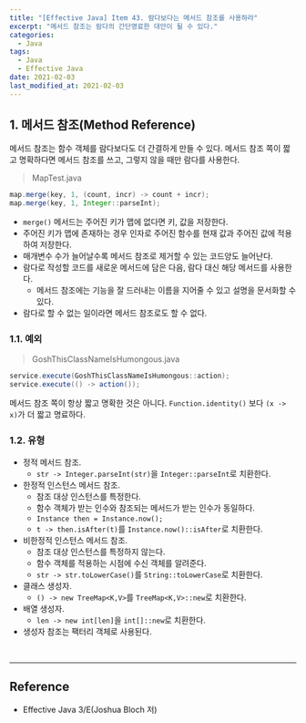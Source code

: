 ```yaml
---
title: "[Effective Java] Item 43. 람다보다는 메서드 참조를 사용하라"
excerpt: "메서드 참조는 람다의 간단명료한 대안이 될 수 있다."
categories:
  - Java
tags:
  - Java
  - Effective Java
date: 2021-02-03
last_modified_at: 2021-02-03
---
```


## 1. 메서드 참조(Method Reference)

메서드 참조는 함수 객체를 람다보다도 더 간결하게 만들 수 있다. 메서드 참조 쪽이 짧고 명확하다면 메서드 참조를 쓰고, 그렇지 않을 때만 람다를 사용한다.

> MapTest.java

```java
map.merge(key, 1, (count, incr) -> count + incr);
map.merge(key, 1, Integer::parseInt);
```

* ``merge()`` 메서드는 주어진 키가 맵에 없다면 키, 값을 저장한다.
* 주어진 키가 맵에 존재하는 경우 인자로 주어진 함수를 현재 값과 주어진 값에 적용하여 저장한다.
* 매개변수 수가 늘어날수록 메서드 참조로 제거할 수 있는 코드양도 늘어난다.
* 람다로 작성할 코드를 새로운 메서드에 담은 다음, 람다 대신 해당 메서드를 사용한다.
  * 메서드 참조에는 기능을 잘 드러내는 이름을 지어줄 수 있고 설명을 문서화할 수 있다.
* 람다로 할 수 없는 일이라면 메서드 참조로도 할 수 없다.

### 1.1. 예외

> GoshThisClassNameIsHumongous.java

```java
service.execute(GoshThisClassNameIsHumongous::action);
service.execute(() -> action());
```

메서드 참조 쪽이 항상 짧고 명확한 것은 아니다. ``Function.identity()`` 보다 ``(x -> x)``가 더 짧고 명료하다.

### 1.2. 유형

* 정적 메서드 참조.
  * ``str -> Integer.parseInt(str)``을 ``Integer::parseInt``로 치환한다.
* 한정적 인스턴스 메서드 참조.
  * 참조 대상 인스턴스를 특정한다.
  * 함수 객체가 받는 인수와 참조되는 메서드가 받는 인수가 동일하다.
  * ``Instance then = Instance.now();``
  * ``t -> then.isAfter(t)``를 ``Instance.now()::isAfter``로 치환한다.
* 비한정적 인스턴스 메서드 참조.
  * 참조 대상 인스턴스를 특정하지 않는다.
  * 함수 객체를 적용하는 시점에 수신 객체를 알려준다.
  * ``str -> str.toLowerCase()``를 ``String::toLowerCase``로 치환한다.
* 클래스 생성자.
  * ``() -> new TreeMap<K,V>``를 ``TreeMap<K,V>::new``로 치환한다.
* 배열 생성자.
  * ``len -> new int[len]``을 ``int[]::new``로 치환한다.
* 생성자 참조는 팩터리 객체로 사용된다.

<br>

---

## Reference

* Effective Java 3/E(Joshua Bloch 저)
